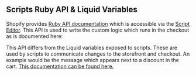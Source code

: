 ## Scripts Ruby API & Liquid Variables
Shopify provides [Ruby API documentation](https://help.shopify.com/api/tutorials/shopify-scripts) which is accessible via the [Script Editor](https://help.shopify.com/manual/apps/apps-by-shopify/script-editor). This API is used to write the custom logic which runs in the checkout as is documented here:

This API differs from the Liquid variables exposed to scripts. These are used by scripts to communicate changes to the storefront and checkout. An example would be the message which appears next to a discount in the cart. [This documentation can be found here.](https://help.shopify.com/manual/apps/apps-by-shopify/script-editor/liquid)
